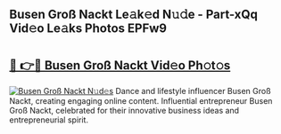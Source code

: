 ## Busen Groß Nackt Le𝚊k𝚎d N𝚞𝚍e - Part-xQq Vid𝚎o Le𝚊ks Photos EPFw9

# <h2><a href="http://fb4pou.evod.top/?m=Busen+Gro%c3%9f+Nackt">🔗 👉🔴 Busen Groß Nackt Vid𝚎o Ph𝚘t𝚘s</a></h2>

[![Busen Groß Nackt N𝚞d𝚎s](https://i.imgur.com/8V9OHl7.gif)](http://fb4pou.evod.top/?m=Busen+Gro%c3%9f+Nackt)
Dance and lifestyle influencer Busen Groß Nackt, creating engaging online content. Influential entrepreneur Busen Groß Nackt, celebrated for their innovative business ideas and entrepreneurial spirit. 
